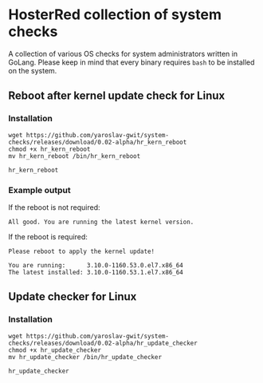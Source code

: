 # HosterRed collection of system checks
A collection of various OS checks for system administrators written in GoLang. Please keep in mind that every binary requires `bash` to be installed on the system.

## Reboot after kernel update check for Linux
### Installation
```
wget https://github.com/yaroslav-gwit/system-checks/releases/download/0.02-alpha/hr_kern_reboot
chmod +x hr_kern_reboot
mv hr_kern_reboot /bin/hr_kern_reboot

hr_kern_reboot
```
### Example output
If the reboot is not required:
```
All good. You are running the latest kernel version.
```
If the reboot is required:
```
Please reboot to apply the kernel update!

You are running:      3.10.0-1160.53.0.el7.x86_64
The latest installed: 3.10.0-1160.53.1.el7.x86_64
```

## Update checker for Linux
### Installation
```
wget https://github.com/yaroslav-gwit/system-checks/releases/download/0.02-alpha/hr_update_checker
chmod +x hr_update_checker
mv hr_update_checker /bin/hr_update_checker

hr_update_checker
```
